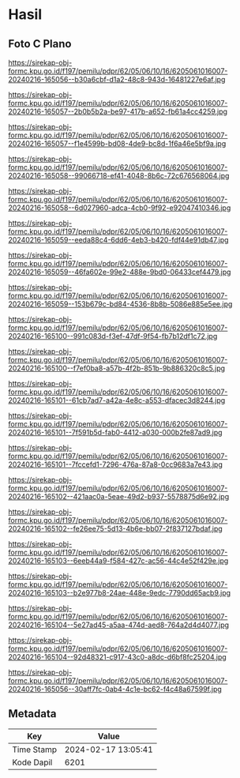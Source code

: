 # Hasil

## Foto C Plano

https://sirekap-obj-formc.kpu.go.id/f197/pemilu/pdpr/62/05/06/10/16/6205061016007-20240216-165056--b30a6cbf-d1a2-48c8-943d-16481227e6af.jpg

https://sirekap-obj-formc.kpu.go.id/f197/pemilu/pdpr/62/05/06/10/16/6205061016007-20240216-165057--2b0b5b2a-be97-417b-a652-fb61a4cc4259.jpg

https://sirekap-obj-formc.kpu.go.id/f197/pemilu/pdpr/62/05/06/10/16/6205061016007-20240216-165057--f1e4599b-bd08-4de9-bc8d-1f6a46e5bf9a.jpg

https://sirekap-obj-formc.kpu.go.id/f197/pemilu/pdpr/62/05/06/10/16/6205061016007-20240216-165058--99066718-ef41-4048-8b6c-72c676568064.jpg

https://sirekap-obj-formc.kpu.go.id/f197/pemilu/pdpr/62/05/06/10/16/6205061016007-20240216-165058--6d027960-adca-4cb0-9f92-e92047410346.jpg

https://sirekap-obj-formc.kpu.go.id/f197/pemilu/pdpr/62/05/06/10/16/6205061016007-20240216-165059--eeda88c4-6dd6-4eb3-b420-fdf44e91db47.jpg

https://sirekap-obj-formc.kpu.go.id/f197/pemilu/pdpr/62/05/06/10/16/6205061016007-20240216-165059--46fa602e-99e2-488e-9bd0-06433cef4479.jpg

https://sirekap-obj-formc.kpu.go.id/f197/pemilu/pdpr/62/05/06/10/16/6205061016007-20240216-165059--153b679c-bd84-4536-8b8b-5086e885e5ee.jpg

https://sirekap-obj-formc.kpu.go.id/f197/pemilu/pdpr/62/05/06/10/16/6205061016007-20240216-165100--991c083d-f3ef-47df-9f54-fb7b12df1c72.jpg

https://sirekap-obj-formc.kpu.go.id/f197/pemilu/pdpr/62/05/06/10/16/6205061016007-20240216-165100--f7ef0ba8-a57b-4f2b-851b-9b886320c8c5.jpg

https://sirekap-obj-formc.kpu.go.id/f197/pemilu/pdpr/62/05/06/10/16/6205061016007-20240216-165101--61cb7ad7-a42a-4e8c-a553-dfacec3d8244.jpg

https://sirekap-obj-formc.kpu.go.id/f197/pemilu/pdpr/62/05/06/10/16/6205061016007-20240216-165101--7f591b5d-fab0-4412-a030-000b2fe87ad9.jpg

https://sirekap-obj-formc.kpu.go.id/f197/pemilu/pdpr/62/05/06/10/16/6205061016007-20240216-165101--7fccefd1-7296-476a-87a8-0cc9683a7e43.jpg

https://sirekap-obj-formc.kpu.go.id/f197/pemilu/pdpr/62/05/06/10/16/6205061016007-20240216-165102--421aac0a-5eae-49d2-b937-5578875d6e92.jpg

https://sirekap-obj-formc.kpu.go.id/f197/pemilu/pdpr/62/05/06/10/16/6205061016007-20240216-165102--fe26ee75-5d13-4b6e-bb07-2f837127bdaf.jpg

https://sirekap-obj-formc.kpu.go.id/f197/pemilu/pdpr/62/05/06/10/16/6205061016007-20240216-165103--6eeb44a9-f584-427c-ac56-44c4e52f429e.jpg

https://sirekap-obj-formc.kpu.go.id/f197/pemilu/pdpr/62/05/06/10/16/6205061016007-20240216-165103--b2e977b8-24ae-448e-9edc-7790dd65acb9.jpg

https://sirekap-obj-formc.kpu.go.id/f197/pemilu/pdpr/62/05/06/10/16/6205061016007-20240216-165104--5e27ad45-a5aa-474d-aed8-764a2d4d4077.jpg

https://sirekap-obj-formc.kpu.go.id/f197/pemilu/pdpr/62/05/06/10/16/6205061016007-20240216-165104--92d48321-c917-43c0-a8dc-d6bf8fc25204.jpg

https://sirekap-obj-formc.kpu.go.id/f197/pemilu/pdpr/62/05/06/10/16/6205061016007-20240216-165056--30aff7fc-0ab4-4c1e-bc62-f4c48a67599f.jpg


## Metadata

| Key        | Value               |
| ---------- | ------------------- |
| Time Stamp | 2024-02-17 13:05:41 |
| Kode Dapil | 6201                |



